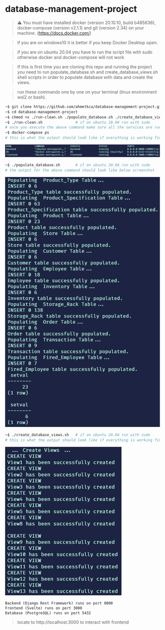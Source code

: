 # database-management-project



> :warning: You must have installed docker (version 20.10.10, build b485636), docker-compose (version v2.1.1) and git (version 2.34) on your machine. (https://docs.docker.com/)
 
> if you are on windows10 it is better if you keep Docker Desktop open.

> if you are on ubuntu 20.04 you have to run the script file with sudo otherwise docker and docker-compose will not work

> If this is first time you are cloning this repo and running the project you need to run populate_database.sh and create_database_views.sh shell scripts in order to populate database with data and create the views.

> run these commands one by one on your terminal (linux environment wsl2 or bash).

```bash
~$ git clone https://github.com/ahmetkca/database-management-project.git
~$ cd database-management-project
~$ chmod +x ./run-clean.sh ./populate_database.sh ./create_database_views.sh
~$ ./run-clean.sh               # if on ubuntu 20.04 run with sudo
# once you execute the above command make sure all the services are running and db is healthy
~$ docker-compose ps
# this is what the output should look like if everything is working fine.
```

![image info](./pictures/docker_compose_ps_console_output.PNG)

```bash
~$ ./populate_database.sh       # if on ubuntu 20.04 run with sudo
# the output for the above command should look like below screenshot
```

![image info](./pictures/populate_database_console_output.PNG)
```bash
~$ ./create_database_views.sh   # if on ubuntu 20.04 run with sudo
# this is what the output should look like if everything is working fine below screenshot.
```

![image info](./pictures/create_database_views_console_output.PNG)

```
Backend (Django Rest Framework) runs on port 8000
Frontend (Svelte) runs on port 3000
Database (PostgreSQL) runs on port 5432
```

> locate to http://localhost:3000 to interact with frontend

